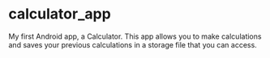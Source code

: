 # calculator_app
My first Android app, a Calculator. This app allows you to make calculations and saves your previous calculations in a storage file that you can access.
